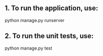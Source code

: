 ## 1. To run the application, use:
python manage.py runserver

## 2. To run the unit tests, use:
python manage.py test
